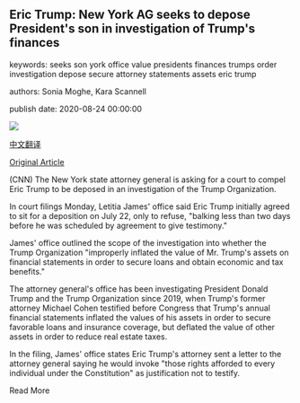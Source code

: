 ## Eric Trump: New York AG seeks to depose President's son in investigation of Trump's finances

keywords: seeks son york office value presidents finances trumps order investigation depose secure attorney statements assets eric trump

authors: Sonia Moghe, Kara Scannell

publish date: 2020-08-24 00:00:00

![](https://cdn.cnn.com/cnnnext/dam/assets/200824135230-eric-trump-2019-file-super-tease.jpg)

[中文翻译](Eric%20Trump%3A%20New%20York%20AG%20seeks%20to%20depose%20President%27s%20son%20in%20investigation%20of%20Trump%27s%20finances_zh.md)

[Original Article](https://edition.cnn.com/2020/08/24/politics/new-york-eric-trump/index.html)

(CNN) The New York state attorney general is asking for a court to compel Eric Trump to be deposed in an investigation of the Trump Organization.

In court filings Monday, Letitia James' office said Eric Trump initially agreed to sit for a deposition on July 22, only to refuse, "balking less than two days before he was scheduled by agreement to give testimony."

James' office outlined the scope of the investigation into whether the Trump Organization "improperly inflated the value of Mr. Trump's assets on financial statements in order to secure loans and obtain economic and tax benefits."

The attorney general's office has been investigating President Donald Trump and the Trump Organization since 2019, when Trump's former attorney Michael Cohen testified before Congress that Trump's annual financial statements inflated the values of his assets in order to secure favorable loans and insurance coverage, but deflated the value of other assets in order to reduce real estate taxes.

In the filing, James' office states Eric Trump's attorney sent a letter to the attorney general saying he would invoke "those rights afforded to every individual under the Constitution" as justification not to testify.

Read More
